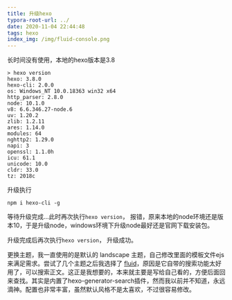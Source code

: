 ```yaml
---
title: 升级hexo
typora-root-url: ../
date: 2020-11-04 22:44:48
tags: hexo
index_img: /img/fluid-console.png
---
```


长时间没有使用，本地的hexo版本是3.8

```
> hexo version
hexo: 3.8.0
hexo-cli: 2.0.0
os: Windows_NT 10.0.18363 win32 x64
http_parser: 2.8.0
node: 10.1.0
v8: 6.6.346.27-node.6
uv: 1.20.2
zlib: 1.2.11
ares: 1.14.0
modules: 64
nghttp2: 1.29.0
napi: 3
openssl: 1.1.0h
icu: 61.1
unicode: 10.0
cldr: 33.0
tz: 2018c
```

升级执行 

```
npm i hexo-cli -g
```

等待升级完成...此时再次执行```hexo version```， 报错，原来本地的node环境还是版本10，于是升级node，windows环境下升级node最好还是官网下载安装包。

升级完成后再次执行```hexo version```， 升级成功。

更换主题，我一直使用的是默认的 landscape 主题，自己修改里面的模板文件ejs来满足需求。尝试了几个主题之后我选择了 [fluid](https://hexo.fluid-dev.com/)，原因是它自带的搜索功能太好用了，可以搜索正文。这正是我想要的，本来就主要是写给自己看的，方便后面回来查找。其实是内置了hexo-generator-search插件，然而我以前并不知道，永远滴神。配置也非常丰富，虽然默认风格不是太喜欢，不过很容易修改。